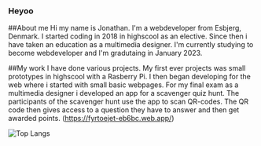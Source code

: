### Heyoo
##About me
Hi my name is Jonathan. I'm a webdeveloper from Esbjerg, Denmark. I started coding in 2018 in highscool as an elective. Since then i have taken an education as a multimedia designer. I'm currently studying to become webdeveloper and I'm gradutaing in January 2023. 

##My work
I have done various projects. My first ever projects was small prototypes in highscool with a Rasberry Pi. I then began developing for the web where i started with small basic webpages. 
For my final exam as a multimedia designer i developed an app for a scavenger quiz hunt. The participants of the scavenger hunt use the app to scan QR-codes. The QR code then gives access to a question they have to answer and then get awarded points. (https://fyrtoejet-eb6bc.web.app/)


![Top Langs](https://github-readme-stats.vercel.app/api/top-langs/?username=jona737a&theme=tokyonight)

